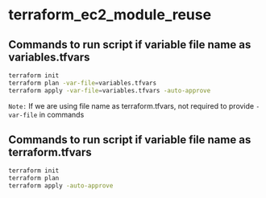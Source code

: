 # terraform_ec2_module_reuse

## Commands to run script if variable file name as variables.tfvars

```bash
terraform init
terraform plan -var-file=variables.tfvars
terraform apply -var-file=variables.tfvars -auto-approve
```

```Note:``` If we are using file name as terraform.tfvars, not required to provide ```-var-file``` in commands

## Commands to run script if variable file name as terraform.tfvars

```bash
terraform init
terraform plan
terraform apply -auto-approve
```